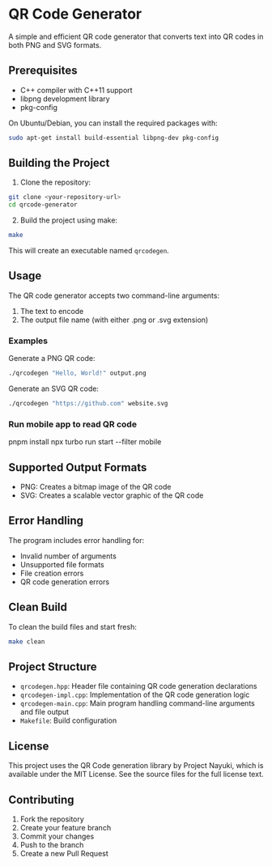 # QR Code Generator

A simple and efficient QR code generator that converts text into QR codes in both PNG and SVG formats.

## Prerequisites

- C++ compiler with C++11 support
- libpng development library
- pkg-config

On Ubuntu/Debian, you can install the required packages with:
```bash
sudo apt-get install build-essential libpng-dev pkg-config
```

## Building the Project

1. Clone the repository:
```bash
git clone <your-repository-url>
cd qrcode-generator
```

2. Build the project using make:
```bash
make
```

This will create an executable named `qrcodegen`.

## Usage

The QR code generator accepts two command-line arguments:
1. The text to encode
2. The output file name (with either .png or .svg extension)

### Examples

Generate a PNG QR code:
```bash
./qrcodegen "Hello, World!" output.png
```

Generate an SVG QR code:
```bash
./qrcodegen "https://github.com" website.svg
```
### Run mobile app to read QR code 
pnpm install 
npx turbo run start --filter mobile

## Supported Output Formats

- PNG: Creates a bitmap image of the QR code
- SVG: Creates a scalable vector graphic of the QR code

## Error Handling

The program includes error handling for:
- Invalid number of arguments
- Unsupported file formats
- File creation errors
- QR code generation errors

## Clean Build

To clean the build files and start fresh:
```bash
make clean
```

## Project Structure

- `qrcodegen.hpp`: Header file containing QR code generation declarations
- `qrcodegen-impl.cpp`: Implementation of the QR code generation logic
- `qrcodegen-main.cpp`: Main program handling command-line arguments and file output
- `Makefile`: Build configuration

## License

This project uses the QR Code generation library by Project Nayuki, which is available under the MIT License. See the source files for the full license text.

## Contributing

1. Fork the repository
2. Create your feature branch
3. Commit your changes
4. Push to the branch
5. Create a new Pull Request
